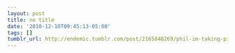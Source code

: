 ```yaml
---
layout: post
title: no title
date: '2010-12-10T09:45:13-05:00'
tags: []
tumblr_url: http://endemic.tumblr.com/post/2165848269/phil-im-taking-pictures-of-the-borq-queen-and
---
```

<section><dialog><dt>Phil:</dt>
<dd>I'm taking pictures of the borq queen and her offspring today </dd>
<dt>Me:</dt>
<dd>No kidding? Prepare to be assimilated</dd></dialog></section>

